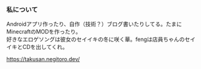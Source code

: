 ### 私について
Androidアプリ作ったり、自作（技術？）ブログ書いたりしてる。たまにMinecraftのMODを作ったり。  
好きなエロゲソングは彼女のセイイキの冬に咲く華。fengは店員ちゃんのセイイキとCDを出してくれ。

https://takusan.negitoro.dev/
